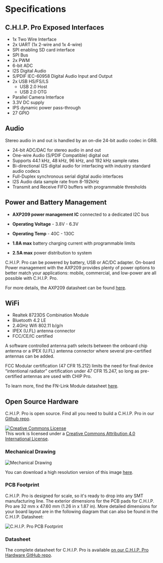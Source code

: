 # Specifications

## C.H.I.P. Pro Exposed Interfaces

* 1x Two Wire Interface
* 2x UART (1x 2-wire and 1x 4-wire)
* SPI enabling SD card interface 
* SPI Bus
* 2x PWM
* 6-bit ADC
* I2S Digital Audio
* S/PDIF IEC-60958 Digital Audio Input and Output 
* 2x USB HS/FS/LS
	* USB 2.0 Host
	* USB 2.0 OTG
* Parallel Camera Interface 
* 3.3V DC supply
* IPS dynamic power pass-through
* 27 GPIO

## Audio

Stereo audio in and out is handled by an on-die 24-bit audio codec in GR8. 

* 24-bit ADC/DAC for stereo audio in and out
* One-wire Audio (S/PDIF Compatible) digital out
* Supports 44.1 kHz, 48 kHz, 96 kHz, and 192 kHz sample rates
* Bi-directional I2S digital audio for interfacing with industry standard audio codecs
* Full-Duplex synchronous serial digital audio interfaces
* I2S Audio data sample rate from 8-192kHz
* Transmit and Receive FIFO buffers with programmable thresholds

## Power and Battery Management

* **AXP209 power management IC** connected to a dedicated I2C bus
* **Operating Voltage** - 3.8V - 6.3V
* **Operating Temp** - 40C - 130C 

* **1.8A max** battery charging current with programmable limits
* **2.5A max** power distribution to system

C.H.I.P. Pro can be powered by battery, USB or AC/DC adapter. On-board Power management with the AXP209 provides plenty of power options to better match your applications: mobile, commercial, and low-power are all possible with C.H.I.P. Pro. 

For more details, the AXP209 datasheet can be found [here](https://github.com/NextThingCo/CHIP_Pro-Hardware/blob/master/v0.9/Component%20Datasheets/AXP209_Datasheet_v1.0en.pdf). 

## WiFi

* Realtek 8723DS Combination Module
* Bluetooth 4.2 LE
* 2.4GHz Wifi 802.11 b/g/n
* IPEX (U.FL) antenna connector
* FCC/CE/IC certified

A software controlled antenna path selects between the onboard chip antenna or a IPEX (U.FL) antenna connector where several pre-certified antennas can be added. 

FCC Modular certification (47 CFR 15.212) limits the need for final device 	                      “intentional radiator” certification under 47 CFR 15.247, so long as pre-certified      antennas are used with CHIP Pro. 

To learn more, find the FN-Link Module datasheet [here](https://github.com/NextThingCo/CHIP_Pro-Hardware/blob/master/v0.9/Component%20Datasheets/Fn-Link%206223A-SRD_datasheet_V1%200_09262016.pdf). 

## Open Source Hardware

C.H.I.P. Pro is open source. Find all you need to build a C.H.I.P. Pro in our [Github repo](https://github.com/NextThingCo/CHIP_Pro-Hardware).

<a rel="license" href="http://creativecommons.org/licenses/by/4.0/"><img alt="Creative Commons License" style="border-width:0" src="https://i.creativecommons.org/l/by/4.0/88x31.png" /></a><br />This work is licensed under a <a rel="license" href="http://creativecommons.org/licenses/by/4.0/">Creative Commons Attribution 4.0 International License</a>.

### Mechanical Drawing

![Mechanical Drawing](images/Mech_Draw_sm.jpg)

You can download a high resolution version of this image [here](https://github.com/NextThingCo/CHIP_Pro-Hardware/tree/master/Mechanical_Documents).

### PCB Footprint

C.H.I.P. Pro is designed for scale, so it's ready to drop into any SMT manufacturing line. The exterior dimensions for the PCB pads for C.H.I.P. Pro are 32 mm x 47.60 mm (1.26 in x 1.87 in). More detailed dimensions for your board layout are in the following diagram that can also be found in the C.H.I.P. Datasheet:

![C.H.I.P. Pro PCB Footprint](images/footprint0.png)

### Datasheet

The complete datasheet for C.H.I.P. Pro is available [on our C.H.I.P. Pro Hardware GitHub repo](https://github.com/NextThingCo/CHIP_Pro-Hardware/raw/master/Datasheets/CHIP_PRO_Datasheet_v1.0.pdf).
